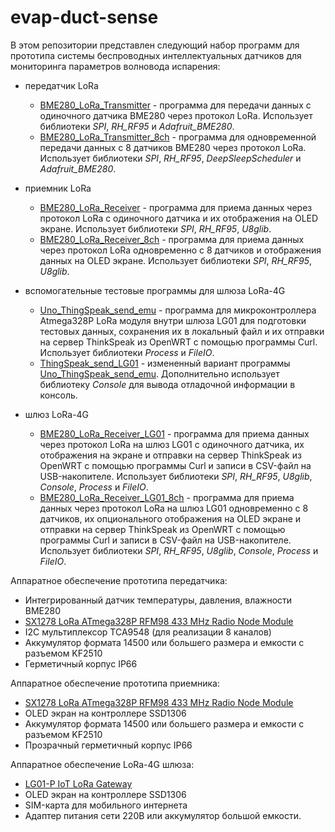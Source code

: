 # evap-duct-sense

В этом репозитории представлен следующий набор программ для прототипа системы беспроводных интеллектуальных датчиков для мониторинга параметров волновода испарения:


* передатчик LoRa

    * [BME280_LoRa_Transmitter](BME280_LoRa_Transmitter) - программа для передачи данных с одиночного датчика BME280 через протокол LoRa. Использует библиотеки *SPI*, *RH_RF95* и *Adafruit_BME280*.
    * [BME280_LoRa_Transmitter_8ch](BME280_LoRa_Transmitter_8ch) - программа для одновременной передачи данных с 8 датчиков BME280 через протокол LoRa. Использует библиотеки *SPI*, *RH_RF95*, *DeepSleepScheduler* и *Adafruit_BME280*.
    
* приемник LoRa

    * [BME280_LoRa_Receiver](BME280_LoRa_Receiver) - программа для приема данных через протокол LoRa с одиночного датчика и их отображения на OLED экране. Использует библиотеки *SPI*, *RH_RF95*, *U8glib*.
    * [BME280_LoRa_Receiver_8ch](BME280_LoRa_Receiver_8ch) - программа для приема данных через протокол LoRa одновременно с 8 датчиков и отображения данных на OLED экране. Использует библиотеки *SPI*, *RH_RF95*, *U8glib*.

* вспомогательные тестовые программы для шлюза LoRa-4G

    * [Uno_ThingSpeak_send_emu](Uno_ThingSpeak_send_emu) - программа для микроконтроллера Atmega328P LoRa модуля внутри шлюза LG01 для подготовки тестовых данных, сохранения их в локальный файл и их отправки на сервер ThinkSpeak из OpenWRT с помощью программы Curl. Использует библиотеки *Process* и *FileIO*.
    * [ThingSpeak_send_LG01](ThingSpeak_send_LG01) - измененный вариант программы [Uno_ThingSpeak_send_emu](Uno_ThingSpeak_send_emu). Дополнительно использует библиотеку *Console* для вывода отладочной информации в консоль.

* шлюз LoRa-4G

    * [BME280_LoRa_Receiver_LG01](BME280_LoRa_Receiver_LG01) - программа для приема данных через протокол LoRa на шлюз LG01 с одиночного датчика, их отображения на экране и отправки на сервер ThinkSpeak из OpenWRT с помощью программы Curl  и записи в CSV-файл на USB-накопителе. Использует библиотеки *SPI*, *RH_RF95*, *U8glib*, *Console*, *Process* и *FileIO*.
    * [BME280_LoRa_Receiver_LG01_8ch](BME280_LoRa_Receiver_LG01_8ch) - программа для приема данных через протокол LoRa на шлюз LG01 одновременно с 8 датчиков, их опционального отображения на OLED экране и отправки на сервер ThinkSpeak из OpenWRT с помощью программы Curl и записи в CSV-файл на USB-накопителе. Использует библиотеки *SPI*, *RH_RF95*, *U8glib*, *Console*, *Process* и *FileIO*.

Аппаратное обеспечение прототипа передатчика:

* Интегрированный датчик температуры, давления, влажности BME280
* [SX1278 LoRa ATmega328P RFM98 433 MHz Radio Node Module](https://www.elecrow.com/sx1278-lora-atmega328p-rfm98-433-915mhz-radio-node-module.html)
* I2C мультиплексор TCA9548 (для реализации 8 каналов)
* Аккумулятор формата 14500 или большего размера и емкости с разъемом KF2510
* Герметичный корпус IP66

Аппаратное обеспечение прототипа приемника:

* [SX1278 LoRa ATmega328P RFM98 433 MHz Radio Node Module](https://www.elecrow.com/sx1278-lora-atmega328p-rfm98-433-915mhz-radio-node-module.html)
* OLED экран на контроллере SSD1306
* Аккумулятор формата 14500 или большего размера и емкости с разъемом KF2510
* Прозрачный герметичный корпус IP66

Аппаратное обеспечение LoRa-4G шлюза:

* [LG01-P IoT LoRa Gateway](https://www.dragino.com/products/lora/item/117-lg01-p.html)
* OLED экран на контроллере SSD1306
* SIM-карта для мобильного интернета
* Адаптер питания сети 220В или аккумулятор большой емкости.
